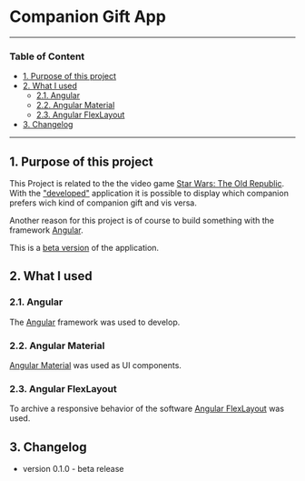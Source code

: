 # Companion Gift App

---

### Table of Content

* [1. Purpose of this project](#1.)
* [2. What I used](#2.)
    * [2.1. Angular](#2.1.)
    * [2.2. Angular Material](#2.2.)
    * [2.3. Angular FlexLayout](#2.3.)
* [3. Changelog](#3.)

---

<a name="1."></a>
## 1. Purpose of this project

This Project is related to the the video game [Star Wars: The Old Republic](https://www.swtor.com). With the ["developed"](#3) application it is possible to display which companion prefers wich kind of companion gift and vis versa.

Another reason for this project is of course to build something with the framework [Angular](https://angular.io).

This is a [beta version](#3.) of the application.

<a name="2."></a>
## 2. What I used

<a name="2.1."></a>
### 2.1. Angular

The [Angular](https://angular.io) framework was used to develop.

<a name="2.2."></a>
### 2.2. Angular Material

[Angular Material](https://material.angular.io/) was used as UI components.

<a name="2.3."></a>
### 2.3. Angular FlexLayout

To archive a responsive behavior of the software [Angular FlexLayout](https://github.com/angular/flex-layout) was used.

<a name="3."></a>
## 3. Changelog

* version 0.1.0 - beta release



